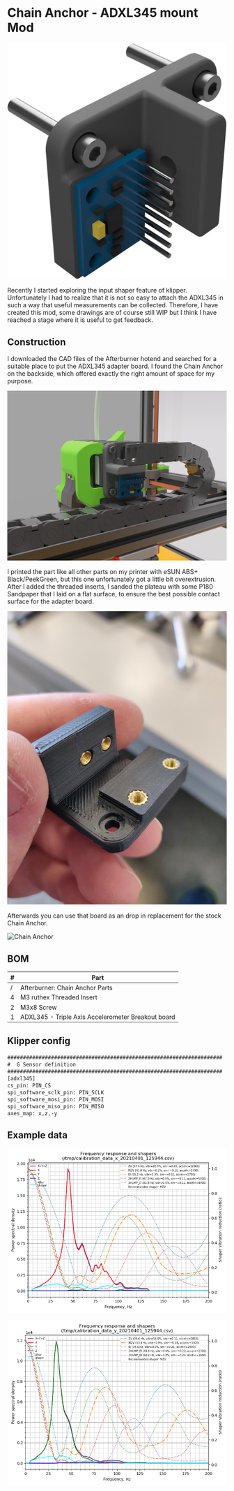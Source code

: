 # Chain Anchor - ADXL345 mount Mod

![Chain Anchor](../../padok/chain_anchor-ADXL345_mount/img/VORON2_v2.4_Assembly_-_Chain_Anchor_-_IGUS.png)

Recently I started exploring the input shaper feature of klipper. Unfortunately I had to realize that it is not so easy to attach the ADXL345 in such a way that useful measurements can be collected.
Therefore, I have created this mod, some drawings are of course still WIP but I think I have reached a stage where it is useful to get feedback.

## Construction

I downloaded the CAD files of the Afterburner hotend and searched for a suitable place to put the ADXL345 adapter board. I found the Chain Anchor on the backside, which offered exactly the right amount of space for my purpose.

![Chain Anchor](../../padok/chain_anchor-ADXL345_mount/img/VORON2_v2.4_Assembly_1.png)


I printed the part like all other parts on my printer with eSUN ABS+ Black/PeekGreen, but this one unfortunately got a little bit overextrusion.
After I added the threaded inserts, I sanded the plateau with some P180 Sandpaper that I laid on a flat surface, to ensure the best possible contact surface for the adapter board.

![Chain Anchor](../../padok/chain_anchor-ADXL345_mount/img/IMG_01.jpg)

Afterwards you can use that board as an drop in replacement for the stock Chain Anchor.

![Chain Anchor](../../padok/chain_anchor-ADXL345_mount/img/IMG_06.jpg)

## BOM

| #   | Part                                               |
| --- | -------------------------------------------------- |
| /   | Afterburner: Chain Anchor Parts                    |
| 4   | M3 ruthex Threaded Insert                          |
| 2   | M3x8 Screw                                         |
| 1   | ADXL345 - Triple Axis Accelerometer Breakout board |
## Klipper config

```
#####################################################################
#  G Sensor definition
#####################################################################
[adxl345]
cs_pin: PIN_CS
spi_software_sclk_pin: PIN_SCLK
spi_software_mosi_pin: PIN_MOSI
spi_software_miso_pin: PIN_MISO
axes_map: x,z,-y
```

## Example data

![calibration_data_x](../../padok/chain_anchor-ADXL345_mount/img/calibration_data_x.png)

![calibration_data_y](../../padok/chain_anchor-ADXL345_mount/img/calibration_data_y.png)